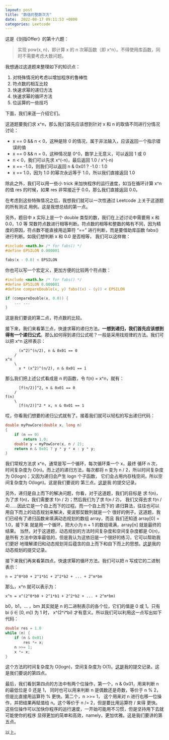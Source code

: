 ```yaml
---
layout: post
title: "数值的整数次方"
date:  2022-08-17 09:11:53 +0800
categories: Leetcode
---
```


这是《剑指Offer》的第十六题：
> 实现 pow(x, n)，即计算 x 的 n 次幂函数（即 x^n）。不得使用库函数，同时不需要考虑大数问题。

我想通过这道题来整理如下的知识点：
1. 对特殊情况的考虑以增加程序的鲁棒性
2. 符点数的相互比较
3. 快速求幂的递归方法
4. 快速求幂的循环方法
5. 位运算的一些技巧

下面，我们来逐一介绍它们。

这道题要我们求 x^n，那么我们首先应该想到针对 x 和 n 的取值不同进行分情况讨论：
- x == 0 && n < 0，这种是除 0 的情况，属于非法输入，应该返回一个指示错误的值
- x == 0 && n = 0，这种情况是 0^0，数学上无意义，可以返回 1 或 0
- n < 0，我们可以先求 x^(-n)，最后返回 1.0 / x^(-n)
- x == -1.0，则我们可以返回 n & 0x01 ? -1.0 : 1.0
- x == 1.0，因为 1.0 的幂次永远等于 1.0，所以我们直接返回 1.0

除此之外，我们可以用一些小 trick 来加快程序的运行速度，如当在循环计算 x^n 的值 res 
的时候，如果 res 非常接近于 0.0，那么我们直接返回 0.0。

在考虑到这些特殊情况之后，我想我们就可以一次性通过 Leetcode 上关于这道题的所有测试
用例。这是我想总结的第一点。

另外，题目中 x 实际上是一个 double 类型的数，我们在上述讨论中需要用 x 和 0.0，1.0 等
常数符点数进行相等判断。符点数的相等和整数的略有不同，因为精度的原因，符点数不能直接用运算符
 “==” 进行判断，而是要借助库函数 fabs() 进行判断。如我们想判断 x 和 0.0 是否相等，
我们可以这样做：
```c
#include <math.h> /* for fabs() */
#define EPSILON 0.000001

fabs(x - 0.0) < EPSILON
```

你也可以写一个宏定义，更加方便的比较两个符点数：
```c
#include <math.h> /* for fabs() */
#define EPSILON 0.000001
#define compareDouble(x, y) fabs((x) - (y)) < EPSILON

if (compareDouble(x, 0.0)) {
    ... ...
}
```

这是我们要说的第二点，符点数的比较。

接下来，我们来看第三点，快速求幂的递归方法。**一想到递归，我们首先应该想到
得有一个递归公式**。那么如何得到递归公式呢？一般是采用找规律的方法。我们可以把
x^n 这样表示：
```
      (x^2)^(n/2), n & 0x01 == 0
    /
x^n
    \
      x * (x^2)^(n/2), n & 0x01 == 1
```

那么我们把上述公式看成是 n 的函数，令 f(n) = x^n，就有：
```
      [f(n/2)]^2, n & 0x01 == 0
    /
f(n)
    \
      [f(n/2)]^2 * x, n & 0x01 == 1
```

哎，你看我们想要的递归公式就有了。接着我们就可以轻松的写出递归代码：
```c
double myPowCore(double x, long n)
{
    if (n == 0)
        return 1.0;
    double y = myPowCore(x, n / 2);
    return n & 0x01 ? y * y * x : y * y;
}
```

我们常规方法求 x^n，通常是写一个循环，每次循环乘一个 x，最终
循环 n 次，时间复杂度为 O(n)。而上述的递归方法，每次都将 n 变为
n / 2，所以时间复杂度为 O(logn)；又因为递归会产生 logn 个子函数，
它们会占用内存栈空间，所以空间复杂度为 O(logn)。这是我们要说的
第三点。[这是](https://leetcode.cn/submissions/detail/351006241/)我
的提交记录。

另外，递归是自上而下的解决问题，你看，对于这道题，我们的目标是
求 f(n)，为了求 f(n)，我们需要求 f(n / 2)；然后我们为了求 f(n / 2)，
我们又得去求 f(n / 4)……因此它是一个自上而下的过程。而一个自上而下的
递归算法，往往也可以用自下而上的动态规划来解决，斐波那契数列就是一个
很好的例子。这道题，我们已经有了递归函数来填满动态规划的数组 array，而且
我们还知道 array[0] = 1.0，接下来
就是用一个循环，把大小为 n + 1 的数组填满，array[n] 就是最终的结果。
当然，对于这道题，动态规划的方法时间复杂度和空间复杂度都是 O(n)，是所有
方法中效率最低的，但是我认为这依旧是一个很好的练习，它可以帮助我们更好
地理解递归和动态规划背后蕴含的自上而下和自下而上的思想。[这是](https://leetcode.cn/submissions/detail/351229604/)我的动态规划的提交记录。

接下来我们再来看第四点，快速求幂的循环方法。我们可以把 n 写成它的二进制表示：
```
n = 2^0*b0 + 2^1*b1 + 2^2*b2 + ... + 2^m*bm
```

那么，x^n 就可以表示为：
```
x^n = x^(2^0*b0 + 2^1*b1 + 2^2*b2 + ... + 2^m*bm)
```

b0，b1，... ，bm 其实就是 n 的二进制表示的各个位，它们的值是 0 或 1。只有 bi (i ∈ [0, m]) 为 1 时，
x^(2^i\*bi) 才有意义。所以我们可以利用这一点写出如下代码：
```c
double res = 1.0
while (n) {
    if (n & 0x01)
        res *= x;
    n >>= 1;
    x *= x;
}
```

这个方法的时间复杂度为 O(logn)，空间复杂度为 O(1)。[这是](https://leetcode.cn/submissions/detail/350964307/)我的提交记录。这是我们要说的第四点。

最后，我们看到第四点的方法中有两个位操作，第一个，n & 0x01，用来判断 n 的最低位是 0 还是 1，
同时也可以用来判断 n 是偶数还是奇数，等价于 n % 2，但是比直接用运算符 % 更快。第二个，n >>= 1，
这个用来对 n 进行右移一位操作，并把结果再赋值给 n。这个等价于 n /= 2，但是要比用运算符 / 来得
更快。这些位操作可以加快你程序的运行速度，一开始可能用不习惯，但是坚持用下去就可能使你的程序
显得更加的简单和高效，namely，更加优雅。这是我们要讲的第五点。

以上。
